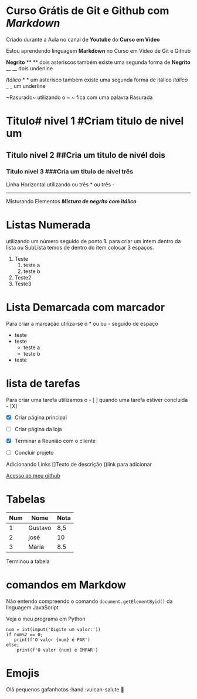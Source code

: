 # Curso Grátis de Git e Github com *Markdown*
Criado durante a Aula no canal de **Youtube** do __Curso em Video__

Estou aprendendo linguagem **Markdown** no Curso em Video de Git e Github

**Negrito** **  ** dois asteriscos também existe uma segunda forma de __Negrito__ __ __ dois underline


*Itálico* * * um asterisco também existe uma segunda forma de itálico _itálico_ _ _ um underline

~Rasurado~ utilizando o ~ ~ fica com uma palavra Rasurada

# Titulo# nivel 1 #Criam titulo de nivel um
## Titulo nivel 2 ##Cria um titulo de nivél dois 
### Titulo nivel 3 ###Cria um titulo de nivel três

Linha Horizontal utilizando ou três * ou três -
***

Misturando Elementos __*Mistura de negrito com itálico*__

# Listas Numerada 
utilizando um número seguido de ponto **1.** para criar um intem dentro da lista ou SubLista temos de dentro do item colocar 3 espaços.
1. Teste
   1. teste a
   1. teste b
1. Teste2
1. Teste3

# Lista Demarcada com marcador
Para criar a marcação utiliza-se o * ou ou - seguido de espaço
* teste
* teste
   * teste a
   * teste b
* teste

# lista de tarefas
Para criar uma tarefa utilizamos o - [ ] quando uma tarefa estiver concluida - [X]
- [x] Criar página principal
- [ ] Criar página da loja
- [X] Terminar a Reunião com o cliente
- [ ] Concluir projeto


Adicionando Links []Texto de descrição ()link para adicionar

[Acesso ao meu github](https://github.com/FilipeMGaspar)

# Tabelas
Num | Nome | Nota
---|---|---
1 | Gustavo | 8,5
2 | josé | 10
3 | Maria |8.5

Terminou a tabela

# comandos em Markdow

Não entendo compreendo o comando `document.getElementByid()` da linguagem JavaScript

Veja o meu programa em Python
```
num = int(imput('Digite um valor:'))
if num%2 == 0;
   print(f'O valor {num} é PAR')
else;
    print(f'O valor {num} é ÍMPAR')
```

# Emojis 

Olá pequenos gafanhotos :hand :vulcan-salute 🖖
